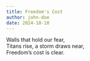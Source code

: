 ```yaml
---
title: Freedom's Cost
author: john-doe
date: 2024-10-10
---
```


Walls that hold our fear,  
Titans rise, a storm draws near,  
Freedom’s cost is clear.
